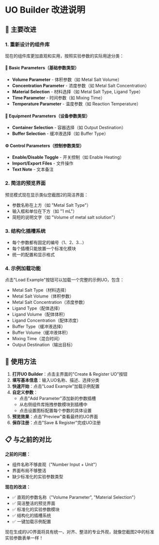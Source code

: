 # UO Builder 改进说明

## 🎯 主要改进

### 1. **重新设计的组件库**
现在的组件库更加直观和实用，按照实验参数的实际用途分类：

#### 🧪 Basic Parameters（基础参数类型）
- **Volume Parameter** - 体积参数（如 Metal Salt Volume）
- **Concentration Parameter** - 浓度参数（如 Metal Salt Concentration）
- **Material Selection** - 材料选择（如 Metal Salt Type, Ligand Type）
- **Time Parameter** - 时间参数（如 Mixing Time）
- **Temperature Parameter** - 温度参数（如 Reaction Temperature）

#### 🔬 Equipment Parameters（设备参数类型）
- **Container Selection** - 容器选择（如 Output Destination）
- **Buffer Selection** - 缓冲液选择（如 Buffer Type）

#### ⚙️ Control Parameters（控制参数类型）
- **Enable/Disable Toggle** - 开关控制（如 Enable Heating）
- **Import/Export Files** - 文件操作
- **Text Note** - 文本备注

### 2. **简洁的预览界面**
预览模式现在显示类似您截图2的简洁界面：
- 参数名称在上方（如 "Metal Salt Type"）
- 输入框和单位在下方（如 "1 mL"）
- 简短的说明文字（如 "Volume of metal salt solution"）

### 3. **结构化插槽系统**
- 每个参数都有固定的编号（1、2、3...）
- 每个插槽只能放置一个标准化模块
- 统一的配置和显示格式

### 4. **示例加载功能**
点击"Load Example"按钮可以加载一个完整的示例UO，包含：
- Metal Salt Type（材料选择）
- Metal Salt Volume（体积参数）
- Metal Salt Concentration（浓度参数）
- Ligand Type（配体选择）
- Ligand Volume（配体体积）
- Ligand Concentration（配体浓度）
- Buffer Type（缓冲液选择）
- Buffer Volume（缓冲液体积）
- Mixing Time（混合时间）
- Output Destination（输出目标）

## 🚀 使用方法

1. **打开UO Builder**：点击主界面的"Create & Register UO"按钮
2. **填写基本信息**：输入UO名称、描述、选择分类
3. **快速开始**：点击"Load Example"加载示例配置
4. **自定义参数**：
   - 点击"Add Parameter"添加新的参数插槽
   - 从右侧组件库拖拽参数模块到插槽中
   - 点击设置图标配置每个参数的具体设置
5. **预览效果**：点击"Preview"查看最终的UO界面
6. **保存注册**：点击"Save & Register"完成UO注册

## 📋 与之前的对比

**之前的问题：**
- 组件名称不够直观（"Number Input + Unit"）
- 界面布局不够整洁
- 缺少标准化的实验参数类型

**现在的改进：**
- ✅ 直观的参数名称（"Volume Parameter", "Material Selection"）
- ✅ 简洁整洁的预览界面
- ✅ 标准化的实验参数模块
- ✅ 结构化的插槽系统
- ✅ 一键加载示例配置

现在生成的UO界面将具有统一、对齐、整洁的专业外观，就像您截图2中的标准实验参数表单一样！
